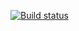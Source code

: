 [![Build status](https://ci.appveyor.com/api/projects/status/7dohhlb7okk1u7b1?svg=true)](https://ci.appveyor.com/project/UserNameSasha/paterns-2)